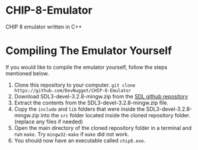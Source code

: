 # CHIP-8-Emulator
CHIP 8 emulator written in C++

# Compiling The Emulator Yourself
If you would like to compile the emulator yourself, follow the steps mentioned below.

1. Clone this repository to your computer.
  `git clone https://github.com/DevNugget/CHIP-8-Emulator`
2. Download SDL3-devel-3.2.8-mingw.zip from the [SDL github repository](https://github.com/libsdl-org/SDL/releases/tag/release-3.2.8)
3. Extract the contents from the SDL3-devel-3.2.8-mingw.zip file.
4. Copy the `include` and `lib` folders that were inside the SDL3-devel-3.2.8-mingw.zip into the `src` folder located inside the cloned repository folder. (replace any files if needed)
5. Open the main directory of the cloned repository folder in a terminal and run `make`. Try `mingw32-make` if `make` did not work.
6. You should now have an executable called `chip8.exe`.
